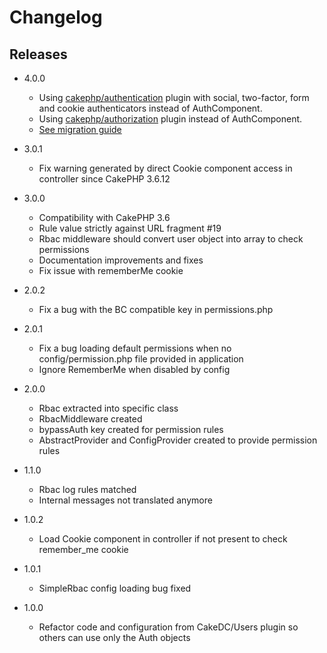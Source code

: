Changelog
=========

Releases
--------

* 4.0.0
  * Using [cakephp/authentication](Docs/Documentation/Authentication.md) plugin with social,
   two-factor, form and cookie authenticators instead of AuthComponent.
  * Using [cakephp/authorization](Docs/Documentation/Authorization.md) plugin  instead of AuthComponent.
  * [See migration guide](Docs/Documentation/MigrationGuide.md)

* 3.0.1
  * Fix warning generated by direct Cookie component access in controller since CakePHP 3.6.12

* 3.0.0
  * Compatibility with CakePHP 3.6
  * Rule value strictly against URL fragment #19
  * Rbac middleware should convert user object into array to check permissions
  * Documentation improvements and fixes
  * Fix issue with rememberMe cookie

* 2.0.2
  * Fix a bug with the BC compatible key in permissions.php

* 2.0.1
  * Fix a bug loading default permissions when no config/permission.php file provided in application
  * Ignore RememberMe when disabled by config

* 2.0.0
  * Rbac extracted into specific class
  * RbacMiddleware created
  * bypassAuth key created for permission rules
  * AbstractProvider and ConfigProvider created to provide permission rules

* 1.1.0
  * Rbac log rules matched
  * Internal messages not translated anymore

* 1.0.2
  * Load Cookie component in controller if not present to check remember_me cookie

* 1.0.1
  * SimpleRbac config loading bug fixed

* 1.0.0
  * Refactor code and configuration from CakeDC/Users plugin so others can use only the Auth objects
